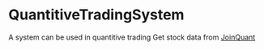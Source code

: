 # QuantitiveTradingSystem
A system can be used in quantitive trading
Get stock data from [JoinQuant](https://www.joinquant.com)

